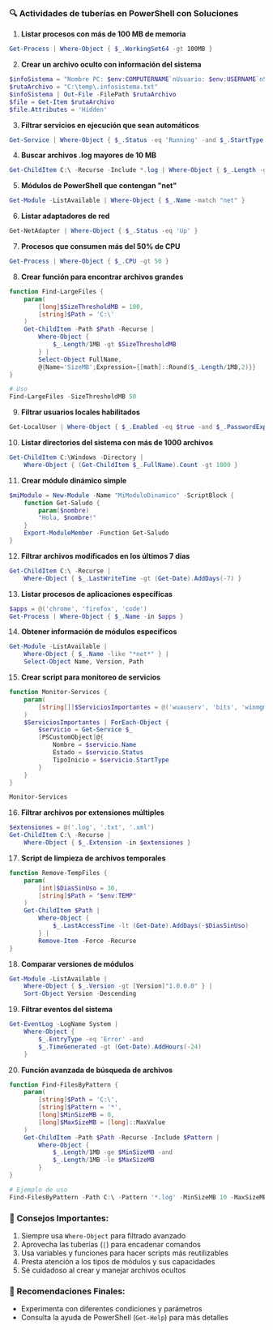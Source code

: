 
### 🔍 Actividades de tuberías en PowerShell con Soluciones

1. **Listar procesos con más de 100 MB de memoria**
```powershell
Get-Process | Where-Object { $_.WorkingSet64 -gt 100MB }
```

2. **Crear un archivo oculto con información del sistema**
```powershell
$infoSistema = "Nombre PC: $env:COMPUTERNAME`nUsuario: $env:USERNAME`nSistema Operativo: $((Get-WmiObject Win32_OperatingSystem).Caption)"
$rutaArchivo = "C:\temp\.infosistema.txt"
$infoSistema | Out-File -FilePath $rutaArchivo
$file = Get-Item $rutaArchivo
$file.Attributes = 'Hidden'
```

3. **Filtrar servicios en ejecución que sean automáticos**
```powershell
Get-Service | Where-Object { $_.Status -eq 'Running' -and $_.StartType -eq 'Automatic' }
```

4. **Buscar archivos .log mayores de 10 MB**
```powershell
Get-ChildItem C:\ -Recurse -Include *.log | Where-Object { $_.Length -gt 10MB }
```

5. **Módulos de PowerShell que contengan "net"**
```powershell
Get-Module -ListAvailable | Where-Object { $_.Name -match "net" }
```

6. **Listar adaptadores de red**
```powershell
Get-NetAdapter | Where-Object { $_.Status -eq 'Up' }
```

7. **Procesos que consumen más del 50% de CPU**
```powershell
Get-Process | Where-Object { $_.CPU -gt 50 }
```

8. **Crear función para encontrar archivos grandes**
```powershell
function Find-LargeFiles {
    param(
        [long]$SizeThresholdMB = 100,
        [string]$Path = 'C:\'
    )
    Get-ChildItem -Path $Path -Recurse | 
        Where-Object { 
            $_.Length/1MB -gt $SizeThresholdMB 
        } | 
        Select-Object FullName, 
        @{Name='SizeMB';Expression={[math]::Round($_.Length/1MB,2)}}
}

# Uso
Find-LargeFiles -SizeThresholdMB 50
```

9. **Filtrar usuarios locales habilitados**
```powershell
Get-LocalUser | Where-Object { $_.Enabled -eq $true -and $_.PasswordExpired -eq $false }
```

10. **Listar directorios del sistema con más de 1000 archivos**
```powershell
Get-ChildItem C:\Windows -Directory | 
    Where-Object { (Get-ChildItem $_.FullName).Count -gt 1000 }
```

11. **Crear módulo dinámico simple**
```powershell
$miModulo = New-Module -Name "MiModuloDinamico" -ScriptBlock {
    function Get-Saludo {
        param($nombre)
        "Hola, $nombre!"
    }
    Export-ModuleMember -Function Get-Saludo
}
```

12. **Filtrar archivos modificados en los últimos 7 días**
```powershell
Get-ChildItem C:\ -Recurse | 
    Where-Object { $_.LastWriteTime -gt (Get-Date).AddDays(-7) }
```

13. **Listar procesos de aplicaciones específicas**
```powershell
$apps = @('chrome', 'firefox', 'code')
Get-Process | Where-Object { $_.Name -in $apps }
```

14. **Obtener información de módulos específicos**
```powershell
Get-Module -ListAvailable | 
    Where-Object { $_.Name -like "*net*" } | 
    Select-Object Name, Version, Path
```

15. **Crear script para monitoreo de servicios**
```powershell
function Monitor-Services {
    param(
        [string[]]$ServiciosImportantes = @('wuauserv', 'bits', 'winmgmt')
    )
    $ServiciosImportantes | ForEach-Object {
        $servicio = Get-Service $_
        [PSCustomObject]@{
            Nombre = $servicio.Name
            Estado = $servicio.Status
            TipoInicio = $servicio.StartType
        }
    }
}

Monitor-Services
```

16. **Filtrar archivos por extensiones múltiples**
```powershell
$extensiones = @('.log', '.txt', '.xml')
Get-ChildItem C:\ -Recurse | 
    Where-Object { $_.Extension -in $extensiones }
```

17. **Script de limpieza de archivos temporales**
```powershell
function Remove-TempFiles {
    param(
        [int]$DiasSinUso = 30,
        [string]$Path = "$env:TEMP"
    )
    Get-ChildItem $Path | 
        Where-Object { 
            $_.LastAccessTime -lt (Get-Date).AddDays(-$DiasSinUso) 
        } | 
        Remove-Item -Force -Recurse
}
```

18. **Comparar versiones de módulos**
```powershell
Get-Module -ListAvailable | 
    Where-Object { $_.Version -gt [Version]"1.0.0.0" } | 
    Sort-Object Version -Descending
```

19. **Filtrar eventos del sistema**
```powershell
Get-EventLog -LogName System | 
    Where-Object { 
        $_.EntryType -eq 'Error' -and 
        $_.TimeGenerated -gt (Get-Date).AddHours(-24) 
    }
```

20. **Función avanzada de búsqueda de archivos**
```powershell
function Find-FilesByPattern {
    param(
        [string]$Path = 'C:\',
        [string]$Pattern = '*',
        [long]$MinSizeMB = 0,
        [long]$MaxSizeMB = [long]::MaxValue
    )
    Get-ChildItem -Path $Path -Recurse -Include $Pattern | 
        Where-Object { 
            $_.Length/1MB -ge $MinSizeMB -and 
            $_.Length/1MB -le $MaxSizeMB 
        }
}

# Ejemplo de uso
Find-FilesByPattern -Path C:\ -Pattern '*.log' -MinSizeMB 10 -MaxSizeMB 100
```

### 📝 Consejos Importantes:

1. Siempre usa `Where-Object` para filtrado avanzado
2. Aprovecha las tuberías (`|`) para encadenar comandos
3. Usa variables y funciones para hacer scripts más reutilizables
4. Presta atención a los tipos de módulos y sus capacidades
5. Sé cuidadoso al crear y manejar archivos ocultos

### 🚀 Recomendaciones Finales:

- Experimenta con diferentes condiciones y parámetros
- Consulta la ayuda de PowerShell (`Get-Help`) para más detalles

